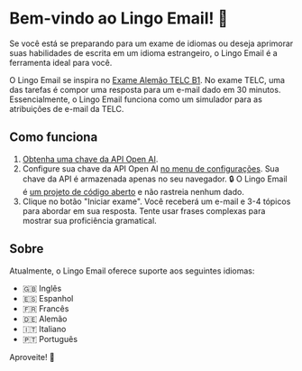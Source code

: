# Bem-vindo ao Lingo Email! 👋

Se você está se preparando para um exame de idiomas ou deseja aprimorar suas habilidades de escrita em um idioma estrangeiro, o Lingo Email é a ferramenta ideal para você.

O Lingo Email se inspira no [Exame Alemão TELC B1](https://www.telc.net/sprachpruefungen/deutsch/zertifikat-deutsch-telc-deutsch-b1). No exame TELC, uma das tarefas é compor uma resposta para um e-mail dado em 30 minutos. Essencialmente, o Lingo Email funciona como um simulador para as atribuições de e-mail da TELC.

## Como funciona

1. [Obtenha uma chave da API Open AI](https://help.openai.com/en/articles/4936850-where-do-i-find-my-api-key).
2. Configure sua chave da API Open AI [no menu de configurações](#settings). Sua chave da API é armazenada apenas no seu navegador. 🔒 O Lingo Email é [um projeto de código aberto](https://github.com/makaroni4/lingo-email) e não rastreia nenhum dado.
3. Clique no botão "Iniciar exame". Você receberá um e-mail e 3-4 tópicos para abordar em sua resposta. Tente usar frases complexas para mostrar sua proficiência gramatical.

## Sobre

Atualmente, o Lingo Email oferece suporte aos seguintes idiomas:

* 🇬🇧 Inglês
* 🇪🇸 Espanhol
* 🇫🇷 Francês
* 🇩🇪 Alemão
* 🇮🇹 Italiano
* 🇵🇹 Português

Aproveite! 💌
